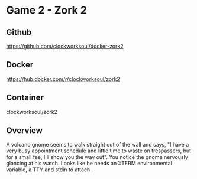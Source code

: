 # Game 2 - Zork 2

## Github
https://github.com/clockworksoul/docker-zork2

## Docker
https://hub.docker.com/r/clockworksoul/zork2

## Container
clockworksoul/zork2

## Overview
A volcano gnome seems to walk straight out of the wall and says, "I have a very busy appointment schedule and little time to waste on trespassers, but for a small fee, I'll show you the way out". You notice the gnome nervously glancing at his watch. Looks like he needs an XTERM environmental variable, a TTY and stdin to attach.
